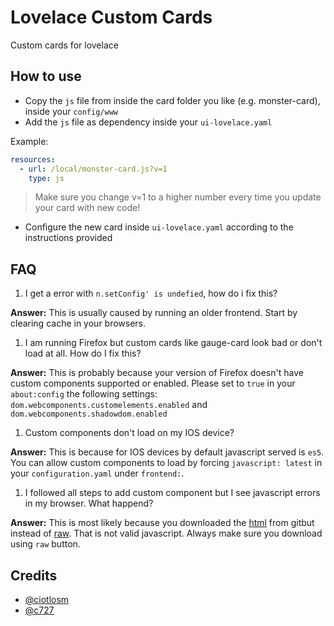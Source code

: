 # Lovelace Custom Cards
Custom cards for lovelace

## How to use

- Copy the `js` file from inside the card folder you like (e.g. monster-card), inside your `config/www`
- Add the `js` file as dependency inside your `ui-lovelace.yaml`

Example:

```yaml
resources:
  - url: /local/monster-card.js?v=1
    type: js
```

> Make sure you change v=1 to a higher number every time you update your card with new code!

- Configure the new card inside `ui-lovelace.yaml` according to the instructions provided

## FAQ

1. I get a error with `n.setConfig' is undefied`, how do i fix this?

**Answer:** This is usually caused by running an older frontend. Start by clearing cache in your browsers.

1. I am running Firefox but custom cards like gauge-card look bad or don't load at all. How do I fix this?

**Answer:** This is probably because your version of Firefox doesn't have custom components supported or enabled. Please set to `true` in your `about:config` the following settings: `dom.webcomponents.customelements.enabled` and `dom.webcomponents.shadowdom.enabled`

1. Custom components don't load on my IOS device?

**Answer:** This is because for IOS devices by default javascript served is `es5`. You can allow custom components to load by forcing `javascript: latest` in your `configuration.yaml` under `frontend:`. 

1. I followed all steps to add custom component but I see javascript errors in my browser. What happend?

**Answer:** This is most likely because you downloaded the [html](https://github.com/ciotlosm/custom-lovelace/blob/master/gauge-card/gauge-card.js) from gitbut instead of [raw](https://raw.githubusercontent.com/ciotlosm/custom-lovelace/master/gauge-card/gauge-card.js). That is not valid javascript. Always make sure you download using `raw` button.


## Credits
- [@ciotlosm](https://github.com/ciotlosm)
- [@c727](https://github.com/c727)
